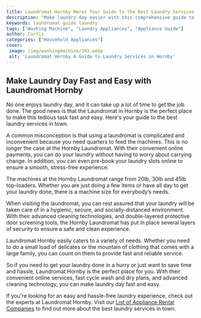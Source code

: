 ```yaml
---
title: Laundromat Hornby Heres Your Guide to the Best Laundry Services in Town
description: "Make laundry day easier with this comprehensive guide to finding the best laundry services in Hornby Covering service types prices and convenience heres your go-to guide to making laundry day a breeze"
keywords: laundromat guide laundry
tags: ["Washing Machine", "Laundry Appliances", "Appliance Guide"]
author: Curtis
categories: ["Household Appliances"]
cover: 
 image: /img/washingmachine/391.webp
 alt: 'Laundromat Hornby A Guide to Laundry Services in Hornby'
---
```

## Make Laundry Day Fast and Easy with Laundromat Hornby
No one enjoys laundry day, and it can take up a lot of time to get the job done. The good news is that the Laundromat in Hornby is the perfect place to make this tedious task fast and easy. Here's your guide to the best laundry services in town. 

A common misconception is that using a laundromat is complicated and inconvenient because you need quarters to feed the machines. This is no longer the case at the Hornby Laundromat. With their convenient online payments, you can do your laundry without having to worry about carrying change. In addition, you can even pre-book your laundry slots online to ensure a smooth, stress-free experience. 

The machines at the Hornby Laundromat range from 20lb, 30lb and 45lb top-loaders. Whether you are just doing a few items or have all day to get your laundry done, there is a machine size for everybody’s needs. 

When visiting the laundromat, you can rest assured that your laundry will be taken care of in a hygienic, secure, and socially-distanced environment. With their advanced cleaning technologies, and double-layered protective door screening tools, the Hornby Laundromat has put in place several layers of security to ensure a safe and clean experience. 

Laundromat Hornby easily caters to a variety of needs. Whether you need to do a small load of delicates or the mountain of clothing that comes with a large family, you can count on them to provide fast and reliable service. 

So if you need to get your laundry done in a hurry or just want to save time and hassle, Laundromat Hornby is the perfect place for you. With their convenient online services, fast cycle wash and dry plans, and advanced cleaning technology, you can make laundry day fast and easy. 

If you're looking for an easy and hassle-free laundry experience, check out the experts at Laundromat Hornby. Visit our [List of Appliance Rental Companies](./pages/appliance-rental) to find out more about the best laundry services in town.

